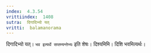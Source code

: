 ```yaml
---
index:  4.3.54
vrittiindex:  1408
sutra:  दिगादिभ्यो यत्
vritti:  balamanorama 
---
```


दिगादिभ्यो यत्। `भव इत्यर्थे सप्तम्यन्तेभ्यः` इति शेषः। दिश्यमिमि। दिशि भवमित्यर्थः। 

